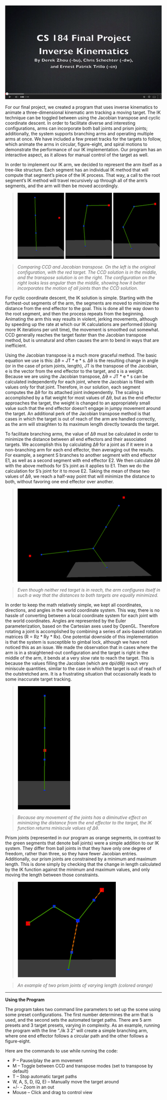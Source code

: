 [![](https://github.com/patarstar7/InverseKinematics/blob/master/Video%20Screenshot.png?raw=true)](http://www.youtube.com/watch?v=rfVsfdw7alE)

For our final project, we created a program that uses inverse kinematics to animate a three-dimensional kinematic arm tracking a moving target. The IK technique can be toggled between using the Jacobian transpose and cyclic coordinate descent. In order to facilitate diverse and interesting configurations, arms can incorporate both ball joints and prism joints; additionally, the system supports branching arms and operating multiple arms at once. We have included a few preset tracks for the targets to follow, which animate the arms in circular, figure-eight, and spiral motions to demonstrate the performance of our IK implementation. Our program has an interactive aspect, as it allows for manual control of the target as well.


In order to implement our IK arm, we decided to represent the arm itself as a tree-like structure. Each segment has an individual IK method that will compute that segment’s piece of the IK process. That way, a call to the root segment’s IK method will travel recursively up through all of the arm’s segments, and the arm will then be moved accordingly.

> ![](https://github.com/patarstar7/InverseKinematics/blob/master/pic1.png?raw=true)   ![](https://github.com/patarstar7/InverseKinematics/blob/master/pic2.png?raw=true)    ![](https://github.com/patarstar7/InverseKinematics/blob/master/pic3.png?raw=true)

> _Comparing CCD and Jacobian transpose. On the left is the original configuration, with the red target. The CCD solution is in the middle, and the transpose solution is on the right. The configuration on the right looks less angular than the middle, showing how it better incorporates the motion of all joints than the CCD solution._


For cyclic coordinate descent, the IK solution is simple. Starting with the furthest-out segments of the arm, the segments are moved to minimize the distance from the end effector to the goal. This is done all the way down to the root segment, and then the process repeats from the beginning. Animating the arm this way results in violent, jerking movements, although by speeding up the rate at which our IK calculations are performed (doing more IK iterations per unit time), the movement is smoothed out somewhat. CCD generally reaches the target faster than the Jacobian transpose method, but is unnatural and often causes the arm to bend in ways that are inefficient.


Using the Jacobian transpose is a much more graceful method. The basic equation we use is this: Δθ = JT * e * s. Δθ is the resulting change in angle (or in the case of prism joints, length), JT is the transpose of the Jacobian, e is the vector from the end effector to the target, and s is a weight. Because we are using the Jacobian transpose, Δθ = JT * e * s can be calculated independently for each joint, where the Jacobian is filled with values only for that joint. Therefore, in our solution, each segment computes the Δθ for its attached joint independently. The scaling is accomplished by a flat weight for most values of Δθ, but as the end effector approaches the target, the weight is changed to an appropriately small value such that the end effector doesn’t engage in jumpy movement around the target. An additional perk of the Jacobian transpose method is that cases in which the target is out of reach of the arm are handled correctly, as the arm will straighten to its maximum length directly towards the target.


To facilitate branching arms, the value of Δθ must be calculated in order to minimize the distance between all end effectors and their associated targets. We accomplish this by calculating Δθ for a joint as if it were in a non-branching arm for each end effector, then averaging out the results. For example, a segment S branches to another segment with end effector E1, as well as a second segment with end effector E2. We then calculate Δθ with the above methods for S’s joint as it applies to E1. Then we do the calculation for S’s joint for it to move E2. Taking the mean of these two values of Δθ, we reach a half-way point that will minimize the distance to both, without favoring one end effector over another.

 
> ![](https://github.com/patarstar7/InverseKinematics/blob/master/pic5.png?raw=true)

> _Even though neither red target is in reach, the arm configures itself in such a way that the distances to both targets are equally minimized._


In order to keep the math relatively simple, we kept all coordinates, directions, and angles in the world coordinate system. This way, there is no hassle of converting between a local coordinate system for each joint with the world coordinates. Angles are represented by the Euler parameterization, based on the Cartesian axes used by OpenGL. Therefore rotating a joint is accomplished by combining a series of axis-based rotation matrices (R = Rz * Ry * Rx). One potential downside of this implementation is that the system is susceptible to gimbal lock, although we have not noticed this as an issue. We made the observation that in cases where the arm is in a straightened-out configuration and the target is right in the middle of the arm, it bends at a very slow rate to reach the target. This is because the values filling the Jacobian (which are dpi/dθj) reach very miniscule quantities, similar to the case in which the target is out of reach of the outstretched arm. It is a frustrating situation that occasionally leads to some inaccurate target tracking.

> ![](https://github.com/patarstar7/InverseKinematics/blob/master/pic6.png?raw=true)

> _Because any movement of the joints has a diminutive effect on minimizing the distance from the end effector to the target, the IK function returns miniscule values of Δθ._

Prism joints (represented in our program as orange segments, in contrast to the green segments that denote ball joints) were a simple addition to our IK system. They differ from ball joints in that they have only one degree of freedom, rather than three, so they have fewer Jacobian entries. Additionally, our prism joints are constrained by a minimum and maximum length. This is done simply by checking that the change in length calculated by the IK function against the minimum and maximum values, and only moving the length between those constraints.

> ![](https://github.com/patarstar7/InverseKinematics/blob/master/pic7.png?raw=true) 

> _An example of two prism joints  of varying length (colored orange)_
***

**Using the Program**

The program takes two command line parameters to set up the scene using some preset configurations. The first number determines the arm that is used, and the second sets the automated target paths. There are 5 arm presets and 3 target presets, varying in complexity. As an example, running the program with the line “./ik 3 2” will create a simple branching arm, where one end effector follows a circular path and the other follows a figure-eight. 

Here are the commands to use while running the code:
* P – Pause/play the arm movement
* M – Toggle between CCD and transpose modes (set to transpose by default)
* T – Stop automatic target paths
* W, A, S, D, (Q, E) – Manually move the target around
* +/-  - Zoom in an out
* Mouse – Click and drag to control view


